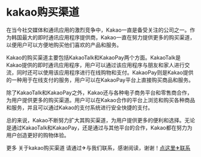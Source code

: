 # kakao购买渠道

在当今社交媒体和通讯应用的激烈竞争中，Kakao一直是备受关注的公司之一。作为韩国最大的即时通讯应用程序提供商，Kakao一直在努力提供更多的购买渠道，以便用户可以方便地购买他们喜欢的产品和服务。

Kakao的购买渠道主要包括KakaoTalk和KakaoPay两个方面。KakaoTalk是Kakao提供的即时通讯应用程序，用户可以通过该应用程序与朋友和家人进行交流，同时还可以使用该应用程序进行在线购物和支付。KakaoPay则是Kakao提供的一种用于在线支付的服务，用户可以在KakaoPay平台上直接购买商品和服务。

除了KakaoTalk和KakaoPay之外，Kakao还与各种电子商务平台和零售商合作，为用户提供更多的购买渠道。用户可以在Kakao合作的平台上浏览和购买各种商品和服务，并且可以通过Kakao的支付系统进行安全快捷的支付。

总的来说，Kakao不断努力扩大其购买渠道，为用户提供更多的便利和选择。无论是通过KakaoTalk和KakaoPay，还是通过与其他平台的合作，Kakao都在努力为用户创造更好的购物体验。

更多 关于kakao购买渠道 请通过✈与我们联系，感谢阅读，谢谢！[点这里✈联系](https://w.k02.cc)